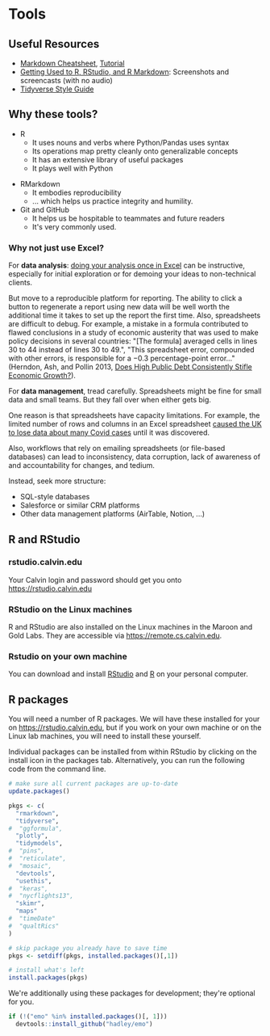
# Tools

## Useful Resources

* [Markdown Cheatsheet](https://commonmark.org/help/), [Tutorial](https://commonmark.org/help/tutorial/)
* [Getting Used to R, RStudio, and R Markdown](https://ismayc.github.io/rbasics-book/index.html): Screenshots and screencasts (with no audio)
* [Tidyverse Style Guide](https://style.tidyverse.org/index.html)

## Why these tools?

* R
  * It uses nouns and verbs where Python/Pandas uses syntax
  * Its operations map pretty cleanly onto generalizable concepts
  * It has an extensive library of useful packages
  * It plays well with Python
<!-- * Python -->
<!--   * It's very commonly used. -->
<!--   * It's extremely versatile. -->
<!--   * It's reasonably fast. -->
* RMarkdown
  * It embodies reproducibility
  * ... which helps us practice integrity and humility.
* Git and GitHub
  * It helps us be hospitable to teammates and future readers
  * It's very commonly used.

### Why not just use Excel?

For **data analysis**: [doing your analysis once in Excel](https://blog.rstudio.com/2021/09/07/my-excel-and-r-journey-in-financial-services/) can be instructive,
especially for initial exploration or for demoing your ideas to 
non-technical clients.

But move to a reproducible platform for reporting.
The ability to click a button to regenerate a report using new data will be well
worth the additional time it takes to set up the report the first time.
Also, spreadsheets are difficult to debug. For example, a mistake in a formula
contributed to flawed conclusions in a study of economic austerity that was used
to make policy decisions in several countries: "[The formula] averaged cells in lines 30 to 44 instead of lines 30 to 49.",
"This spreadsheet error, compounded with other errors, is responsible for a −0.3 percentage-point error..." (Herndon, Ash, and Pollin 2013, [Does High Public Debt Consistently Stifle Economic Growth?](https://peri.umass.edu/images/WP322.pdf)).

For **data management**, tread carefully. Spreadsheets might be fine for small data and small teams. But
they fall over when either gets big.

One reason is that spreadsheets have capacity limitations. For example, the limited number of rows
and columns in an Excel spreadsheet [caused the UK to lose data about many Covid cases](https://theconversation.com/why-you-should-never-use-microsoft-excel-to-count-coronavirus-cases-147681) until it was discovered.

Also, workflows that rely on emailing spreadsheets (or file-based databases) can lead to inconsistency,
data corruption, lack of awareness of and accountability for changes, and tedium.

Instead, seek more structure:

* SQL-style databases
* Salesforce or similar CRM platforms
* Other data management platforms (AirTable, Notion, ...)


## R and RStudio

### rstudio.calvin.edu

Your Calvin login and password should get you onto <https://rstudio.calvin.edu>

### RStudio on the Linux machines

R and RStudio are also installed on the Linux machines in the Maroon and Gold Labs.
They are accessible via <https://remote.cs.calvin.edu>.

### Rstudio on your own machine

You can download and install
[RStudio](https://rstudio.org/download/desktop)
and [R](http://cran.r-project.org/)
on your personal computer.


## R packages

You will need a number of R packages. We will have these installed for
your on <https://rstudio.calvin.edu>, but if you work on your own machine or on the Linux
lab machines, you will need to install these yourself.

Individual packages can be installed from within RStudio by clicking on the install icon
in the packages tab. Alternatively, you can run the following code from the command line.


```r
# make sure all current packages are up-to-date
update.packages()

pkgs <- c(
  "rmarkdown",
  "tidyverse",
#  "ggformula",
  "plotly",
  "tidymodels",
#  "pins",
#  "reticulate",
#  "mosaic",
  "devtools",
  "usethis",
#  "keras",
#  "nycflights13",
  "skimr",
  "maps"
#  "timeDate"
#  "qualtRics"
)

# skip package you already have to save time
pkgs <- setdiff(pkgs, installed.packages()[,1])

# install what's left
install.packages(pkgs)
```


We're additionally using these packages for development; they're optional for you.


```r
if (!("emo" %in% installed.packages()[, 1]))
  devtools::install_github("hadley/emo")
```

